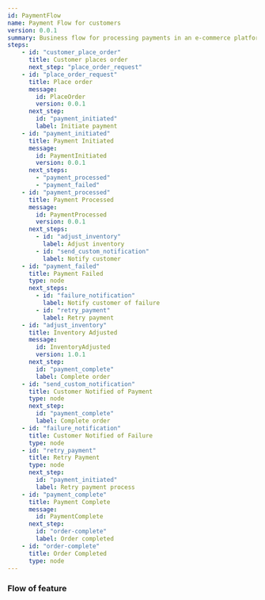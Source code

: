 ```yaml
---
id: PaymentFlow
name: Payment Flow for customers
version: 0.0.1
summary: Business flow for processing payments in an e-commerce platform
steps:
    - id: "customer_place_order"
      title: Customer places order
      next_step: "place_order_request"
    - id: "place_order_request"
      title: Place order
      message:
        id: PlaceOrder
        version: 0.0.1
      next_step:
        id: "payment_initiated"
        label: Initiate payment
    - id: "payment_initiated"
      title: Payment Initiated
      message:
        id: PaymentInitiated
        version: 0.0.1
      next_steps:
        - "payment_processed"
        - "payment_failed"
    - id: "payment_processed"
      title: Payment Processed
      message:
        id: PaymentProcessed
        version: 0.0.1
      next_steps:
        - id: "adjust_inventory"
          label: Adjust inventory
        - id: "send_custom_notification"
          label: Notify customer
    - id: "payment_failed"
      title: Payment Failed
      type: node
      next_steps:
        - id: "failure_notification"
          label: Notify customer of failure
        - id: "retry_payment"
          label: Retry payment
    - id: "adjust_inventory"
      title: Inventory Adjusted
      message:
        id: InventoryAdjusted
        version: 1.0.1
      next_step:
        id: "payment_complete"
        label: Complete order
    - id: "send_custom_notification"
      title: Customer Notified of Payment
      type: node
      next_step:
        id: "payment_complete"
        label: Complete order
    - id: "failure_notification"
      title: Customer Notified of Failure
      type: node
    - id: "retry_payment"
      title: Retry Payment
      type: node
      next_step:
        id: "payment_initiated"
        label: Retry payment process
    - id: "payment_complete"
      title: Payment Complete
      message:
        id: PaymentComplete
      next_step:
        id: "order-complete"
        label: Order completed
    - id: "order-complete"
      title: Order Completed
      type: node
---
```


### Flow of feature
<NodeGraph/>